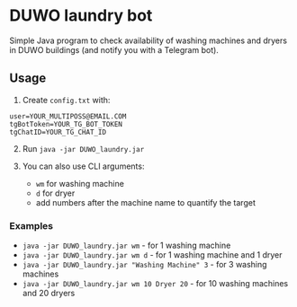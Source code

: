 # DUWO laundry bot

Simple Java program to check availability of washing machines and dryers in DUWO buildings (and notify you with a Telegram bot).

## Usage

1. Create `config.txt` with:
```
user=YOUR_MULTIPOSS@EMAIL.COM
tgBotToken=YOUR_TG_BOT_TOKEN
tgChatID=YOUR_TG_CHAT_ID
```

2. Run `java -jar DUWO_laundry.jar`

3. You can also use CLI arguments:
   - `wm` for washing machine
   - `d` for dryer
   - add numbers after the machine name to quantify the target

### Examples

- `java -jar DUWO_laundry.jar wm` - for 1 washing machine
- `java -jar DUWO_laundry.jar wm d` - for 1 washing machine and 1 dryer
- `java -jar DUWO_laundry.jar "Washing Machine" 3` - for 3 washing machines
- `java -jar DUWO_laundry.jar wm 10 Dryer 20` - for 10 washing machines and 20 dryers
